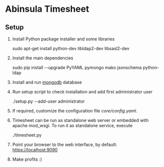 Abinsula Timesheet
=========

Setup
-----


  1. Install Python package installer and some libraries

        sudo apt-get install python-dev libldap2-dev libsasl2-dev

  2. Install the main dependencies

        sudo pip install --upgrade PyYAML pymongo mako jsonschema python-ldap

  3. Install and run [mongodb](http://docs.mongodb.org/manual/installation/) database

  4. Run setup script to check installation and add first administrator user

        ./setup.py --add-user <username> <password> administrator

  5. If required, customize the configuration file _core/config.yaml_.

  6. Timesheet can be run as standalone web server or embedded with apache mod_wsgi. To run it as standalone service, execute

        ./timesheet.py

  7. Point your browser to the web interface, by default: [https://localhost:9090](https://localhost:9090)
  
  8. Make profits :)


